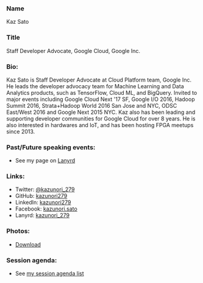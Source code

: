 ### Name

Kaz Sato

### Title

Staff Developer Advocate, Google Cloud, Google Inc.

### Bio:

Kaz Sato is Staff Developer Advocate at Cloud Platform team, Google Inc. He leads the developer advocacy 
team for Machine Learning and Data Analytics products, such as TensorFlow, Cloud ML, and BigQuery. 
Invited to major events including Google Cloud Next '17 SF, Google I/O 2016, Hadoop Summit 2016, 
Strata+Hadoop World 2016 San Jose and NYC, ODSC East/West 2016 and Google Next 2015 NYC. Kaz also has 
been leading and supporting developer communities for Google Cloud for over 8 years. He is also interested 
in hardwares and IoT, and has been hosting FPGA meetups since 2013.

### Past/Future speaking events:

- See my page on [Lanyrd](http://lanyrd.com/profile/kazunori_279/)

### Links:

- Twitter: [@kazunori_279](https://twitter.com/kazunori_279)
- GitHub: [kazunori279](https://github.com/kazunori279)
- LinkedIn: [kazunori279](https://www.linkedin.com/in/kazunori279/)
- Facebook: [kazunori.sato](https://www.facebook.com/kazunori.sato.39)
- Lanyrd: [kazunori_279](http://lanyrd.com/profile/kazunori_279/)

### Photos:

- [Download](photo.jpg)

### Session agenda:

- See [my session agenda list](https://github.com/kazunori279/my-session-agenda)
